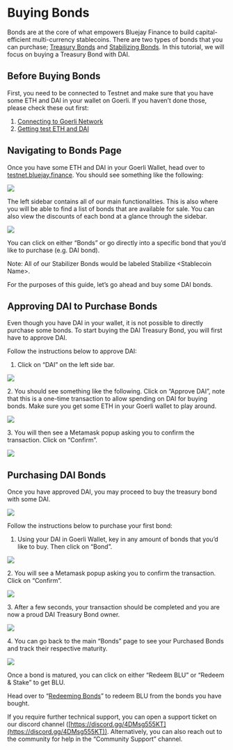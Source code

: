 # Buying Bonds

Bonds are at the core of what empowers Bluejay Finance to build capital-efficient multi-currency stablecoins. There are two types of bonds that you can purchase; [Treasury Bonds](https://docs.bluejay.finance/core-concepts/treasury-bonds) and [Stabilizing Bonds](https://docs.bluejay.finance/core-concepts/stabilizing-bond). In this tutorial, we will focus on buying a Treasury Bond with DAI.

## Before Buying Bonds

First, you need to be connected to Testnet and make sure that you have some ETH and DAI in your wallet on Goerli. If you haven’t done those, please check these out first:

1. [Connecting to Goerli Network](connecting-to-goerli-network.md)
2. [Getting test ETH and DAI](getting-eth-and-dai-on-goerli.md)

## Navigating to Bonds Page

Once you have some ETH and DAI in your Goerli Wallet, head over to [testnet.bluejay.finance](http://testnet.bluejay.finance). You should see something like the following:

![](../../.gitbook/assets/frame\_chrome\_mac\_dark.png)

The left sidebar contains all of our main functionalities. This is also where you will be able to find a list of bonds that are available for sale. You can also view the discounts of each bond at a glance through the sidebar.

![](<../../.gitbook/assets/Untitled (3) (1).png>)

You can click on either “Bonds” or go directly into a specific bond that you’d like to purchase (e.g. DAI bond).

Note: All of our Stabilizer Bonds would be labeled Stabilize \<Stablecoin Name>.

For the purposes of this guide, let’s go ahead and buy some DAI bonds.

## Approving DAI to Purchase Bonds

Even though you have DAI in your wallet, it is not possible to directly purchase some bonds. To start buying the DAI Treasury Bond, you will first have to approve DAI.

Follow the instructions below to approve DAI:

1. Click on “DAI” on the left side bar.

![](../../.gitbook/assets/click\_on\_DAI.png)

2\. You should see something like the following. Click on “Approve DAI”, note that this is a one-time transaction to allow spending on DAI for buying bonds. Make sure you get some ETH in your Goerli wallet to play around.

![](../../.gitbook/assets/approve\_dai.png)

3\. You will then see a Metamask popup asking you to confirm the transaction. Click on “Confirm”.

![](../../.gitbook/assets/Untitled.png)

## Purchasing DAI Bonds

Once you have approved DAI, you may proceed to buy the treasury bond with some DAI.

![](<../../.gitbook/assets/Untitled 1.png>)

Follow the instructions below to purchase your first bond:

1. Using your DAI in Goerli Wallet, key in any amount of bonds that you’d like to buy. Then click on “Bond”.

![](<../../.gitbook/assets/Untitled 2.png>)

2\. You will see a Metamask popup asking you to confirm the transaction. Click on “Confirm”.

![](<../../.gitbook/assets/click\_on\_confirm (1).png>)

3\. After a few seconds, your transaction should be completed and you are now a proud DAI Treasury Bond owner.

![](<../../.gitbook/assets/Untitled 3.png>)

4\. You can go back to the main “Bonds” page to see your Purchased Bonds and track their respective maturity.

![](../../.gitbook/assets/redeem.png)

Once a bond is matured, you can click on either “Redeem BLU” or “Redeem & Stake” to get BLU.

Head over to “[Redeeming Bonds](redeeming-bonds.md)” to redeem BLU from the bonds you have bought.

If you require further technical support, you can open a support ticket on our discord channel ([https://discord.gg/4DMsg555KT](https://discord.gg/4DMsg555KT)). Alternatively, you can also reach out to the community for help in the “Community Support” channel.
